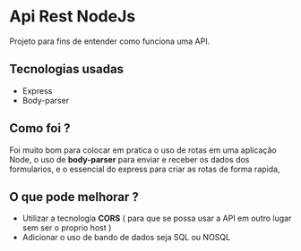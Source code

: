 # Api Rest NodeJs
Projeto para fins de entender como funciona uma API.

## Tecnologias usadas 

* Express
* Body-parser

## Como foi ?

Foi muito bom para colocar em pratica o uso de rotas em uma aplicação Node,
o uso de **body-parser** para enviar e receber os dados dos formularios,
e o essencial do express para criar as rotas de forma rapida, 

## O que pode melhorar ?

* Utilizar a tecnologia **CORS** ( para que se possa usar a API em outro lugar sem ser o proprio host )
* Adicionar o uso de bando de dados seja SQL ou NOSQL
